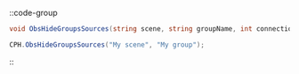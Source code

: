 ::code-group
  ```csharp [Method]
  void ObsHideGroupsSources(string scene, string groupName, int connection = 0);
  ```
  ```csharp [Example]
  CPH.ObsHideGroupsSources("My scene", "My group");
  ```
::
